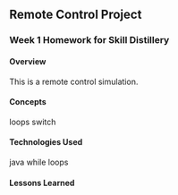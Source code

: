 ## Remote Control Project

### Week 1 Homework for Skill Distillery

#### Overview
This is a remote control simulation.

#### Concepts
  loops
  switch

#### Technologies Used
  java
  while loops

#### Lessons Learned
